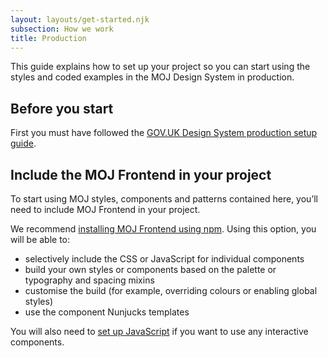 ```yaml
---
layout: layouts/get-started.njk
subsection: How we work
title: Production
---
```


This guide explains how to set up your project so you can start using the styles and coded examples in the MOJ Design System in production.

## Before you start

First you must have followed the [GOV.UK Design System production setup guide](https://design-system.service.gov.uk/get-started/production/).

## Include the MOJ Frontend in your project

To start using MOJ styles, components and patterns contained here, you’ll need to include MOJ Frontend in your project.

We recommend [installing MOJ Frontend using npm](../installing-with-npm). Using this option, you will be able to:

- selectively include the CSS or JavaScript for individual components
- build your own styles or components based on the palette or typography and spacing mixins
- customise the build (for example, overriding colours or enabling global styles)
- use the component Nunjucks templates

You will also need to [set up JavaScript](../setting-up-javascript) if you want to use any interactive components.
